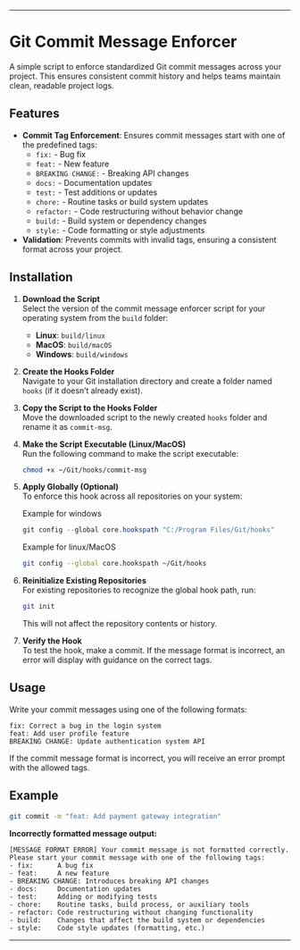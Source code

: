 
---

# Git Commit Message Enforcer

A simple script to enforce standardized Git commit messages across your project. This ensures consistent commit history and helps teams maintain clean, readable project logs.

## Features

- **Commit Tag Enforcement**: Ensures commit messages start with one of the predefined tags:
  - `fix:` - Bug fix
  - `feat:` - New feature
  - `BREAKING CHANGE:` - Breaking API changes
  - `docs:` - Documentation updates
  - `test:` - Test additions or updates
  - `chore:` - Routine tasks or build system updates
  - `refactor:` - Code restructuring without behavior change
  - `build:` - Build system or dependency changes
  - `style:` - Code formatting or style adjustments
- **Validation**: Prevents commits with invalid tags, ensuring a consistent format across your project.

## Installation

1. **Download the Script**  
   Select the version of the commit message enforcer script for your operating system from the `build` folder:
   
   - **Linux**: `build/linux`
   - **MacOS**: `build/macOS`
   - **Windows**: `build/windows`

2. **Create the Hooks Folder**  
   Navigate to your Git installation directory and create a folder named `hooks` (if it doesn’t already exist).

3. **Copy the Script to the Hooks Folder**  
   Move the downloaded script to the newly created `hooks` folder and rename it as `commit-msg`.

4. **Make the Script Executable (Linux/MacOS)**  
   Run the following command to make the script executable:
   ```bash
   chmod +x ~/Git/hooks/commit-msg
   ```

5. **Apply Globally (Optional)**  
   To enforce this hook across all repositories on your system:

   Example for windows
   ```powershell
   git config --global core.hookspath "C:/Program Files/Git/hooks"
   ```
   Example for linux/MacOS
   ```bash
   git config --global core.hookspath ~/Git/hooks
   ```

6. **Reinitialize Existing Repositories**  
   For existing repositories to recognize the global hook path, run:
   ```bash
   git init
   ```
   This will not affect the repository contents or history.

7. **Verify the Hook**  
   To test the hook, make a commit. If the message format is incorrect, an error will display with guidance on the correct tags.

## Usage

Write your commit messages using one of the following formats:

```
fix: Correct a bug in the login system
feat: Add user profile feature
BREAKING CHANGE: Update authentication system API
```

If the commit message format is incorrect, you will receive an error prompt with the allowed tags.

## Example

```bash
git commit -m "feat: Add payment gateway integration"
```

**Incorrectly formatted message output:**

```
[MESSAGE FORMAT ERROR] Your commit message is not formatted correctly.
Please start your commit message with one of the following tags:
- fix:      A bug fix
- feat:     A new feature
- BREAKING CHANGE: Introduces breaking API changes
- docs:     Documentation updates
- test:     Adding or modifying tests
- chore:    Routine tasks, build process, or auxiliary tools
- refactor: Code restructuring without changing functionality
- build:    Changes that affect the build system or dependencies
- style:    Code style updates (formatting, etc.)
```


---

